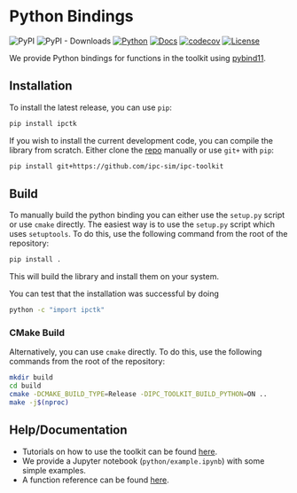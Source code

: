 # Python Bindings

![PyPI](https://img.shields.io/pypi/v/ipctk?color=brightgreen&label=PyPI&logo=python&logoColor=white)
![PyPI - Downloads](https://img.shields.io/pypi/dm/ipctk?label=PyPI%20Downloads&logo=python&logoColor=white)
[![Python](https://github.com/ipc-sim/ipc-toolkit/actions/workflows/python.yml/badge.svg)](https://github.com/ipc-sim/ipc-toolkit/actions/workflows/python.yml)
[![Docs](https://github.com/ipc-sim/ipc-toolkit/actions/workflows/docs.yml/badge.svg)](https://ipctk.xyz/)
[![codecov](https://codecov.io/github/ipc-sim/ipc-toolkit/graph/badge.svg?token=9BR6GPKRY8)](https://codecov.io/github/ipc-sim/ipc-toolkit)
[![License](https://img.shields.io/github/license/ipc-sim/ipc-toolkit.svg?color=blue)](https://github.com/ipc-sim/ipc-toolkit/blob/main/LICENSE)

We provide Python bindings for functions in the toolkit using [pybind11](https://github.com/pybind/pybind11).

## Installation

To install the latest release, you can use `pip`:

```sh
pip install ipctk
```

If you wish to install the current development code, you can compile the library from scratch. Either clone the [repo](https://github.com/ipc-sim/ipc-toolkit) manually or use `git+` with `pip`:

```sh
pip install git+https://github.com/ipc-sim/ipc-toolkit
```

## Build

To manually build the python binding you can either use the `setup.py` script or use `cmake` directly. The easiest way is to use the `setup.py` script which uses `setuptools`. To do this, use the following command from the root of the repository:

```sh
pip install .
```

This will build the library and install them on your system.

You can test that the installation was successful by doing
```sh
python -c "import ipctk"
```

### CMake Build

Alternatively, you can use `cmake` directly. To do this, use the following commands from the root of the repository:

```sh
mkdir build
cd build
cmake -DCMAKE_BUILD_TYPE=Release -DIPC_TOOLKIT_BUILD_PYTHON=ON ..
make -j$(nproc)
```

## Help/Documentation

* Tutorials on how to use the toolkit can be found [here](https://ipctk.xyz/tutorials/getting_started.html).
* We provide a Jupyter notebook (`python/example.ipynb`) with some simple examples.
* A function reference can be found [here](https://ipctk.xyz/).
